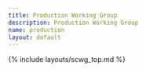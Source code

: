 ```yaml
---
title: Production Working Group
description: Production Working Group
name: production
layout: default
---
```


{% include layouts/scwg_top.md %}
